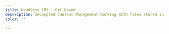 ```yaml
---
title: Headless CMS - Git-based
description: Decoupled Content Management working with files stored in a Git repository
color: ''

---
```

